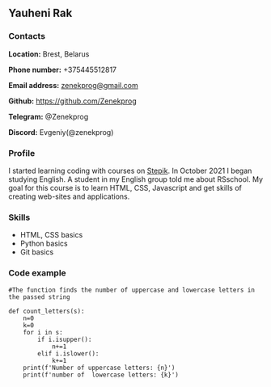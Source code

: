 ## Yauheni Rak

### Contacts

**Location:** Brest, Belarus

**Phone number:** +375445512817

**Email address:** zenekprog@gmail.com

**Github:** https://github.com/Zenekprog

**Telegram:** @Zenekprog

**Discord:** Evgeniy(@zenekprog)

### Profile

I started learning coding with courses on [Stepik](https://stepik.org/cert/1049927). In October 2021 I began studying English. A student in my English group told me about RSschool. My goal for this course is to learn HTML, CSS, Javascript and get skills of creating web-sites and applications.

### Skills

- HTML, CSS basics
- Python basics
- Git basics

### Code example

```
#The function finds the number of uppercase and lowercase letters in the passed string

def count_letters(s):
    n=0
    k=0
    for i in s:
        if i.isupper():
            n+=1
        elif i.islower():
            k+=1
    print(f'Number of uppercase letters: {n}')
    print(f'number of  lowercase letters: {k}')
```
